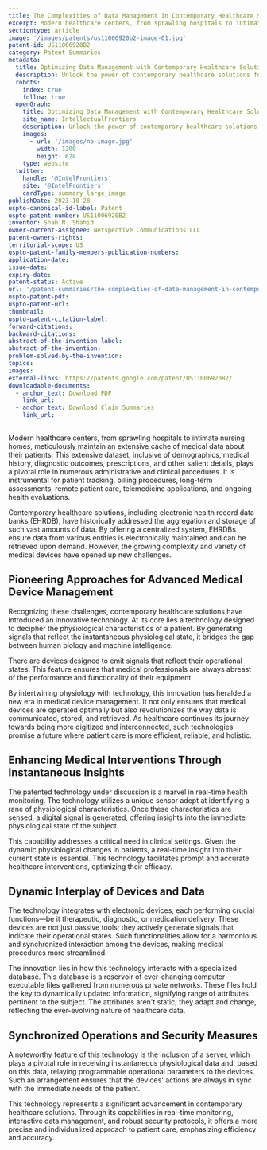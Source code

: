 ```yaml
---
title: The Complexities of Data Management in Contemporary Healthcare Solutions
excerpt: Modern healthcare centers, from sprawling hospitals to intimate nursing homes, meticulously maintain an extensive cache of medical data about their patients.
sectiontype: article
image: '/images/patents/us11006920b2-image-01.jpg'
patent-id: US11006920B2
category: Patent Summaries
metadata:
  title: Optimizing Data Management with Contemporary Healthcare Solutions
  description: Unlock the power of contemporary healthcare solutions for efficient data management and real-time patient care in modern medical facilities
  robots:
    index: true
    follow: true
  openGraph:
    title: Optimizing Data Management with Contemporary Healthcare Solutions | IntellectualFrontiers
    site_name: IntellectualFrontiers
    description: Unlock the power of contemporary healthcare solutions for efficient data management and real-time patient care in modern medical facilities
    images:
      - url: '/images/no-image.jpg'
        width: 1200
        height: 628
    type: website
  twitter:
    handle: '@IntelFrontiers'
    site: '@IntelFrontiers'
    cardType: summary_large_image
publishDate: 2023-10-28
uspto-canonical-id-label: Patent
uspto-patent-number: US11006920B2
inventor: Shah N. Shahid
owner-current-assignee: Netspective Communications LLC
patent-owners-rights:
territorial-scope: US
uspto-patent-family-members-publication-numbers:
application-date:
issue-date:
expiry-date:
patent-status: Active
url: '/patent-summaries/the-complexities-of-data-management-in-contemporary-healthcare-solutions'
uspto-patent-pdf:
uspto-patent-url:
thumbnail:
uspto-patent-citation-label:
forward-citations:
backward-citations:
abstract-of-the-invention-label:
abstract-of-the-invention:
problem-solved-by-the-invention:
topics:
images:
external-links: https://patents.google.com/patent/US11006920B2/
downloadable-documents:
  - anchor_text: Download PDF
    link_url:
  - anchor_text: Download Claim Summaries
    link_url:
---
```


Modern healthcare centers, from sprawling hospitals to intimate nursing homes, meticulously maintain an extensive cache of medical data about their patients. This extensive dataset, inclusive of demographics, medical history, diagnostic outcomes, prescriptions, and other salient details, plays a pivotal role in numerous administrative and clinical procedures. It is instrumental for patient tracking, billing procedures, long-term assessments, remote patient care, telemedicine applications, and ongoing health evaluations.

Contemporary healthcare solutions, including electronic health record data banks (EHRDB), have historically addressed the aggregation and storage of such vast amounts of data. By offering a centralized system, EHRDBs ensure data from various entities is electronically maintained and can be retrieved upon demand. However, the growing complexity and variety of medical devices have opened up new challenges.

## Pioneering Approaches for Advanced Medical Device Management

Recognizing these challenges, contemporary healthcare solutions have introduced an innovative technology. At its core lies a technology designed to decipher the physiological characteristics of a patient. By generating signals that reflect the instantaneous physiological state, it bridges the gap between human biology and machine intelligence.

There are devices designed to emit signals that reflect their operational states. This feature ensures that medical professionals are always abreast of the performance and functionality of their equipment.

By intertwining physiology with technology, this innovation has heralded a new era in medical device management. It not only ensures that medical devices are operated optimally but also revolutionizes the way data is communicated, stored, and retrieved. As healthcare continues its journey towards being more digitized and interconnected, such technologies promise a future where patient care is more efficient, reliable, and holistic.

## Enhancing Medical Interventions Through Instantaneous Insights

The patented technology under discussion is a marvel in real-time health monitoring. The technology utilizes a unique sensor adept at identifying a rane of physiological characteristics. Once these characteristics are sensed, a digital signal is generated, offering insights into the immediate physiological state of the subject.

This capability addresses a critical need in clinical settings. Given the dynamic physiological changes in patients, a real-time insight into their current state is essential. This technology facilitates prompt and accurate healthcare interventions, optimizing their efficacy.

## Dynamic Interplay of Devices and Data

The technology integrates with electronic devices, each performing crucial functions—be it therapeutic, diagnostic, or medication delivery. These devices are not just passive tools; they actively generate signals that indicate their operational states. Such functionalities allow for a harmonious and synchronized interaction among the devices, making medical procedures more streamlined.

The innovation lies in how this technology interacts with a specialized database. This database is a reservoir of ever-changing computer-executable files gathered from numerous private networks. These files hold the key to dynamically updated information, signifying range of attributes pertinent to the subject. The attributes aren't static; they adapt and change, reflecting the ever-evolving nature of healthcare data.

## Synchronized Operations and Security Measures

A noteworthy feature of this technology is the inclusion of a server, which plays a pivotal role in receiving instantaneous physiological data and, based on this data, relaying programmable operational parameters to the devices. Such an arrangement ensures that the devices' actions are always in sync with the immediate needs of the patient.

This technology represents a significant advancement in contemporary healthcare solutions. Through its capabilities in real-time monitoring, interactive data management, and robust security protocols, it offers a more precise and individualized approach to patient care, emphasizing efficiency and accuracy.

